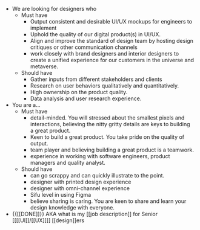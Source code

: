 - We are looking for designers who
    - Must have
        - Output consistent and desirable UI/UX mockups for engineers to implement
        - Uphold the quality of our digital product(s) in UI/UX.
        - Align and improve the standard of design team by hosting design critiques or other communication channels
        - work closely with brand designers and interior designers to create a unified experience for our customers in the universe and metaverse.
    - Should have
        - Gather inputs from different stakeholders and clients
        - Research on user behaviors qualitatively and quantitatively.
        - High ownership on the product quality.
        - Data analysis and user research experience.
- You are a...
    - Must have
        - detail-minded. You will stressed about the smallest pixels and interactions, believing the nitty gritty details are keys to building a great product.
        - Keen to build a great product. You take pride on the quality of output.
        - team player and believing building a great product is a teamwork.
        - experience in working with software engineers, product managers and quality analyst.
    - Should have
        - can go scrappy and can quickly illustrate to the point.
        - designer with printed design experience
        - designer with omni-channel experience
        - Sifu level in using Figma
        - believe sharing is caring. You are keen to share and learn your design knowledge with everyone.
- {{[[DONE]]}} AKA what is my [[job description]] for Senior [[[[UI]]/[[UX]]]] [[design]]ers
